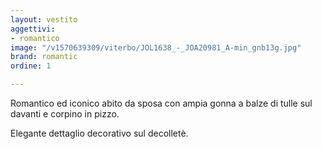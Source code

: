 ```yaml
---
layout: vestito
aggettivi:
- romantico
image: "/v1570639309/viterbo/JOL1638_-_JOA20981_A-min_gnb13g.jpg"
brand: romantic
ordine: 1

---
```

Romantico ed iconico abito da sposa con ampia gonna a balze di tulle sul davanti e corpino in pizzo. 

Elegante dettaglio decorativo sul decolletè.
